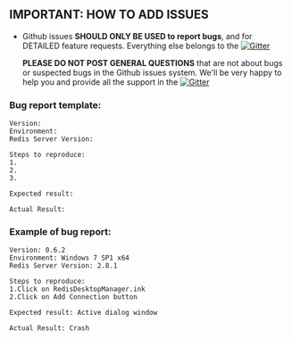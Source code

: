 
## IMPORTANT: HOW TO ADD ISSUES

* Github issues **SHOULD ONLY BE USED to report bugs**, and for DETAILED feature
  requests. Everything else belongs to the [![Gitter](https://badges.gitter.im/Join%20Chat.svg)](https://gitter.im/uglide/RedisDesktopManager)

  **PLEASE DO NOT POST GENERAL QUESTIONS** that are not about bugs or suspected
  bugs in the Github issues system. We'll be very happy to help you and provide
  all the support in the [![Gitter](https://badges.gitter.im/Join%20Chat.svg)](https://gitter.im/uglide/RedisDesktopManager) 

### Bug report template:

	Version:
	Environment:
	Redis Server Version:

	Steps to reproduce:
	1.
	2.
	3.

	Expected result:

	Actual Result:


### Example of bug report:

	Version: 0.6.2
	Environment: Windows 7 SP1 x64
	Redis Server Version: 2.8.1

	Steps to reproduce:
	1.Click on RedisDesktopManager.ink
	2.Click on Add Connection button	

	Expected result: Active dialog window

	Actual Result: Crash





